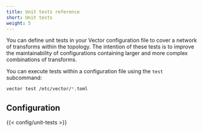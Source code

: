 ```yaml
---
title: Unit tests reference
short: Unit tests
weight: 5
---
```


You can define unit tests in your Vector configuration file to cover a network of transforms within the topology. The intention of these tests is to improve the maintainability of configurations containing larger and more complex combinations of transforms.

You can execute tests within a configuration file using the `test` subcommand:

```bash
vector test /etc/vector/*.toml
```

## Configuration

{{< config/unit-tests >}}
